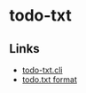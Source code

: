 # todo-txt

## Links

- [todo-txt.cli](https://github.com/todotxt/todo.txt-cli)
- [todo.txt format](https://github.com/todotxt/todo.txt)
